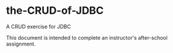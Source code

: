 # the-CRUD-of-JDBC
A CRUD exercise for JDBC

This document is intended to complete an instructor's after-school assignment.
